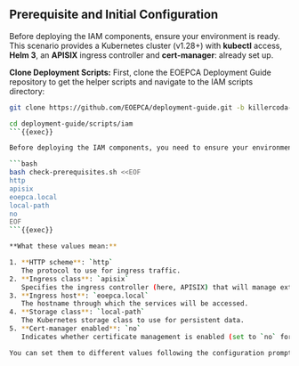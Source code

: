 ## Prerequisite and Initial Configuration


Before deploying the IAM components, ensure your environment is ready. This scenario provides a Kubernetes cluster (v1.28+) with **kubectl** access, **Helm 3**, an **APISIX** ingress controller and **cert-manager**: already set up.

**Clone Deployment Scripts:** First, clone the EOEPCA Deployment Guide repository to get the helper scripts and navigate to the IAM scripts directory:

```bash
git clone https://github.com/EOEPCA/deployment-guide.git -b killercoda-jh-changes

cd deployment-guide/scripts/iam
```{{exec}}

Before deploying the IAM components, you need to ensure your environment is properly configured. The following command runs a script that checks for all necessary prerequisites. The script normally prompts you for several configuration values, but in this tutorial, we provide them automatically for convenience.

```bash
bash check-prerequisites.sh <<EOF
http
apisix
eoepca.local
local-path
no
EOF
```{{exec}}

**What these values mean:**

1. **HTTP scheme**: `http`  
   The protocol to use for ingress traffic.
2. **Ingress class**: `apisix`  
   Specifies the ingress controller (here, APISIX) that will manage external access.
3. **Ingress host**: `eoepca.local`  
   The hostname through which the services will be accessed.
4. **Storage class**: `local-path`  
   The Kubernetes storage class to use for persistent data.
5. **Cert-manager enabled**: `no`  
   Indicates whether certificate management is enabled (set to `no` for this tutorial).

You can set them to different values following the configuration prompts as they appear.
